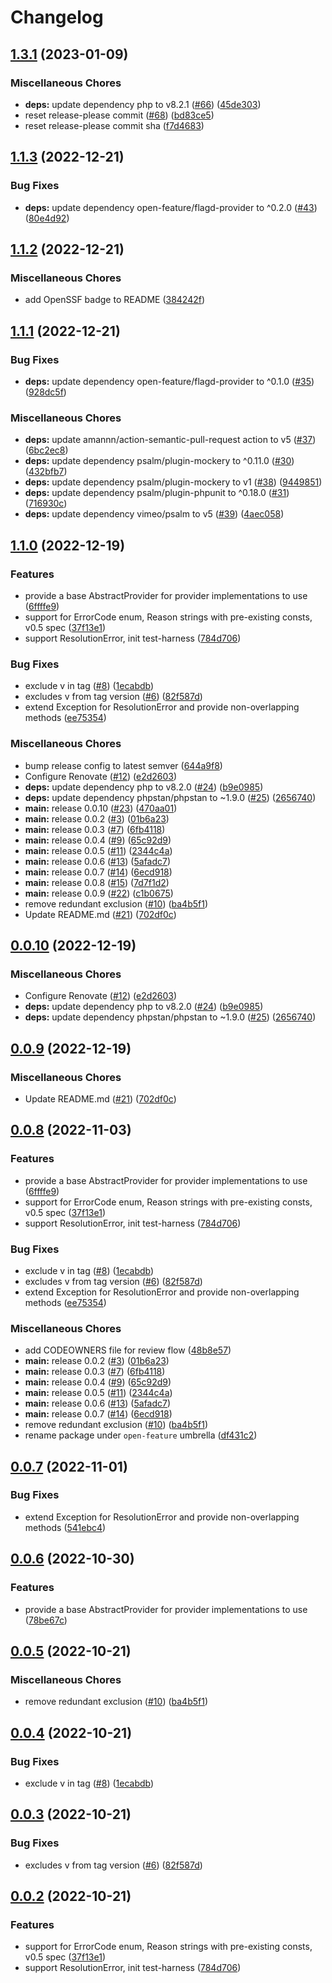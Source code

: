 # Changelog

## [1.3.1](https://github.com/open-feature/php-sdk/compare/1.3.0...1.3.1) (2023-01-09)


### Miscellaneous Chores

* **deps:** update dependency php to v8.2.1 ([#66](https://github.com/open-feature/php-sdk/issues/66)) ([45de303](https://github.com/open-feature/php-sdk/commit/45de3032f68611a88027ce4ddfe9d8151baca3a8))
* reset release-please commit ([#68](https://github.com/open-feature/php-sdk/issues/68)) ([bd83ce5](https://github.com/open-feature/php-sdk/commit/bd83ce581c9243381bd285274aefca9f1c7f2567))
* reset release-please commit sha ([f7d4683](https://github.com/open-feature/php-sdk/commit/f7d468380d71496bfbc44ba5dc8c9adc6e006055))

## [1.1.3](https://github.com/open-feature/php-sdk/compare/1.1.2...1.1.3) (2022-12-21)


### Bug Fixes

* **deps:** update dependency open-feature/flagd-provider to ^0.2.0 ([#43](https://github.com/open-feature/php-sdk/issues/43)) ([80e4d92](https://github.com/open-feature/php-sdk/commit/80e4d9259e9b05232238fcc463288c25deb3e4ba))

## [1.1.2](https://github.com/open-feature/php-sdk/compare/1.1.1...1.1.2) (2022-12-21)


### Miscellaneous Chores

* add OpenSSF badge to README ([384242f](https://github.com/open-feature/php-sdk/commit/384242f11faaffe8d671f2182b888b15b9458ebd))

## [1.1.1](https://github.com/open-feature/php-sdk/compare/1.1.0...1.1.1) (2022-12-21)


### Bug Fixes

* **deps:** update dependency open-feature/flagd-provider to ^0.1.0 ([#35](https://github.com/open-feature/php-sdk/issues/35)) ([928dc5f](https://github.com/open-feature/php-sdk/commit/928dc5f8e1e74ca10c749b3975be67408e6ca21e))


### Miscellaneous Chores

* **deps:** update amannn/action-semantic-pull-request action to v5 ([#37](https://github.com/open-feature/php-sdk/issues/37)) ([6bc2ec8](https://github.com/open-feature/php-sdk/commit/6bc2ec8998fe12e9357f43609079f80caba51172))
* **deps:** update dependency psalm/plugin-mockery to ^0.11.0 ([#30](https://github.com/open-feature/php-sdk/issues/30)) ([432bfb7](https://github.com/open-feature/php-sdk/commit/432bfb722f2e3de61167375c369b8e14d31f7464))
* **deps:** update dependency psalm/plugin-mockery to v1 ([#38](https://github.com/open-feature/php-sdk/issues/38)) ([9449851](https://github.com/open-feature/php-sdk/commit/9449851b51a3dd6a37c0a4bf0ed24381c4a4a9e1))
* **deps:** update dependency psalm/plugin-phpunit to ^0.18.0 ([#31](https://github.com/open-feature/php-sdk/issues/31)) ([716930c](https://github.com/open-feature/php-sdk/commit/716930c1626e1be4f86fd0ad1dc3ade700ae1d4d))
* **deps:** update dependency vimeo/psalm to v5 ([#39](https://github.com/open-feature/php-sdk/issues/39)) ([4aec058](https://github.com/open-feature/php-sdk/commit/4aec058538f4845326079040a10e4079c42fe2cd))

## [1.1.0](https://github.com/open-feature/php-sdk/compare/v1.0.1...1.1.0) (2022-12-19)


### Features

* provide a base AbstractProvider for provider implementations to use ([6ffffe9](https://github.com/open-feature/php-sdk/commit/6ffffe9a767723c424e112e27bdd4bd0508d9f7d))
* support for ErrorCode enum, Reason strings with pre-existing consts, v0.5 spec ([37f13e1](https://github.com/open-feature/php-sdk/commit/37f13e1d4c951473243cfe9d73f43cc3cd188fae))
* support ResolutionError, init test-harness ([784d706](https://github.com/open-feature/php-sdk/commit/784d706145accaa4f45369fed43561ceec00df92))


### Bug Fixes

* exclude v in tag ([#8](https://github.com/open-feature/php-sdk/issues/8)) ([1ecabdb](https://github.com/open-feature/php-sdk/commit/1ecabdbf216139a65ed7be81561f32b078749489))
* excludes v from tag version ([#6](https://github.com/open-feature/php-sdk/issues/6)) ([82f587d](https://github.com/open-feature/php-sdk/commit/82f587d32b8fd7d8320253180098424b782cd943))
* extend Exception for ResolutionError and provide non-overlapping methods ([ee75354](https://github.com/open-feature/php-sdk/commit/ee753544e2e4467df341175646f54d00e9c1c8ab))


### Miscellaneous Chores

* bump release config to latest semver  ([644a9f8](https://github.com/open-feature/php-sdk/commit/644a9f8ac3b1b5a66cb5791b0fad1a18e61aaf15))
* Configure Renovate ([#12](https://github.com/open-feature/php-sdk/issues/12)) ([e2d2603](https://github.com/open-feature/php-sdk/commit/e2d26032621bacb678d69b84e970002c2a5afe74))
* **deps:** update dependency php to v8.2.0 ([#24](https://github.com/open-feature/php-sdk/issues/24)) ([b9e0985](https://github.com/open-feature/php-sdk/commit/b9e098577f56eafbe6017a39954013c7e7521bfc))
* **deps:** update dependency phpstan/phpstan to ~1.9.0 ([#25](https://github.com/open-feature/php-sdk/issues/25)) ([2656740](https://github.com/open-feature/php-sdk/commit/265674015bbd6a58b68a1efa7e2c928a41e1f9c3))
* **main:** release 0.0.10 ([#23](https://github.com/open-feature/php-sdk/issues/23)) ([470aa01](https://github.com/open-feature/php-sdk/commit/470aa01c50458e1427923dfd1d0d17ff0b4b7063))
* **main:** release 0.0.2 ([#3](https://github.com/open-feature/php-sdk/issues/3)) ([01b6a23](https://github.com/open-feature/php-sdk/commit/01b6a234ec43e5372fda3cd6ace882dda4110422))
* **main:** release 0.0.3 ([#7](https://github.com/open-feature/php-sdk/issues/7)) ([6fb4118](https://github.com/open-feature/php-sdk/commit/6fb411866dc592b83f309d3bb88b38b30e453379))
* **main:** release 0.0.4 ([#9](https://github.com/open-feature/php-sdk/issues/9)) ([65c92d9](https://github.com/open-feature/php-sdk/commit/65c92d99ddc22e853a33d4a63fb9d9b61f56787e))
* **main:** release 0.0.5 ([#11](https://github.com/open-feature/php-sdk/issues/11)) ([2344c4a](https://github.com/open-feature/php-sdk/commit/2344c4ae15ebf5e8a3cf22f3c5d9bdaeba2a4119))
* **main:** release 0.0.6 ([#13](https://github.com/open-feature/php-sdk/issues/13)) ([5afadc7](https://github.com/open-feature/php-sdk/commit/5afadc7fe9d376e47f0b262dac42025057f363de))
* **main:** release 0.0.7 ([#14](https://github.com/open-feature/php-sdk/issues/14)) ([6ecd918](https://github.com/open-feature/php-sdk/commit/6ecd918d18afa21f4939da432fb162d058470004))
* **main:** release 0.0.8 ([#15](https://github.com/open-feature/php-sdk/issues/15)) ([7d7f1d2](https://github.com/open-feature/php-sdk/commit/7d7f1d2ce5b7ace4abc7f6c778c3d02196b7e632))
* **main:** release 0.0.9 ([#22](https://github.com/open-feature/php-sdk/issues/22)) ([c1b0675](https://github.com/open-feature/php-sdk/commit/c1b067541b6fb7f9d07fecbe27c9e3dc8d2b2aae))
* remove redundant exclusion ([#10](https://github.com/open-feature/php-sdk/issues/10)) ([ba4b5f1](https://github.com/open-feature/php-sdk/commit/ba4b5f15eb8984af57eb08e7bb9c903671366789))
* Update README.md ([#21](https://github.com/open-feature/php-sdk/issues/21)) ([702df0c](https://github.com/open-feature/php-sdk/commit/702df0c121a54f43deb0281e7283083b8b685fe2))

## [0.0.10](https://github.com/open-feature/php-sdk/compare/0.0.9...0.0.10) (2022-12-19)


### Miscellaneous Chores

* Configure Renovate ([#12](https://github.com/open-feature/php-sdk/issues/12)) ([e2d2603](https://github.com/open-feature/php-sdk/commit/e2d26032621bacb678d69b84e970002c2a5afe74))
* **deps:** update dependency php to v8.2.0 ([#24](https://github.com/open-feature/php-sdk/issues/24)) ([b9e0985](https://github.com/open-feature/php-sdk/commit/b9e098577f56eafbe6017a39954013c7e7521bfc))
* **deps:** update dependency phpstan/phpstan to ~1.9.0 ([#25](https://github.com/open-feature/php-sdk/issues/25)) ([2656740](https://github.com/open-feature/php-sdk/commit/265674015bbd6a58b68a1efa7e2c928a41e1f9c3))

## [0.0.9](https://github.com/open-feature/php-sdk/compare/0.0.8...0.0.9) (2022-12-19)


### Miscellaneous Chores

* Update README.md ([#21](https://github.com/open-feature/php-sdk/issues/21)) ([702df0c](https://github.com/open-feature/php-sdk/commit/702df0c121a54f43deb0281e7283083b8b685fe2))

## [0.0.8](https://github.com/open-feature/php-sdk/compare/0.0.7...0.0.8) (2022-11-03)


### Features

* provide a base AbstractProvider for provider implementations to use ([6ffffe9](https://github.com/open-feature/php-sdk/commit/6ffffe9a767723c424e112e27bdd4bd0508d9f7d))
* support for ErrorCode enum, Reason strings with pre-existing consts, v0.5 spec ([37f13e1](https://github.com/open-feature/php-sdk/commit/37f13e1d4c951473243cfe9d73f43cc3cd188fae))
* support ResolutionError, init test-harness ([784d706](https://github.com/open-feature/php-sdk/commit/784d706145accaa4f45369fed43561ceec00df92))


### Bug Fixes

* exclude v in tag ([#8](https://github.com/open-feature/php-sdk/issues/8)) ([1ecabdb](https://github.com/open-feature/php-sdk/commit/1ecabdbf216139a65ed7be81561f32b078749489))
* excludes v from tag version ([#6](https://github.com/open-feature/php-sdk/issues/6)) ([82f587d](https://github.com/open-feature/php-sdk/commit/82f587d32b8fd7d8320253180098424b782cd943))
* extend Exception for ResolutionError and provide non-overlapping methods ([ee75354](https://github.com/open-feature/php-sdk/commit/ee753544e2e4467df341175646f54d00e9c1c8ab))


### Miscellaneous Chores

* add CODEOWNERS file for review flow ([48b8e57](https://github.com/open-feature/php-sdk/commit/48b8e57ddb4c61aaae8259949148e762bd646bc2))
* **main:** release 0.0.2 ([#3](https://github.com/open-feature/php-sdk/issues/3)) ([01b6a23](https://github.com/open-feature/php-sdk/commit/01b6a234ec43e5372fda3cd6ace882dda4110422))
* **main:** release 0.0.3 ([#7](https://github.com/open-feature/php-sdk/issues/7)) ([6fb4118](https://github.com/open-feature/php-sdk/commit/6fb411866dc592b83f309d3bb88b38b30e453379))
* **main:** release 0.0.4 ([#9](https://github.com/open-feature/php-sdk/issues/9)) ([65c92d9](https://github.com/open-feature/php-sdk/commit/65c92d99ddc22e853a33d4a63fb9d9b61f56787e))
* **main:** release 0.0.5 ([#11](https://github.com/open-feature/php-sdk/issues/11)) ([2344c4a](https://github.com/open-feature/php-sdk/commit/2344c4ae15ebf5e8a3cf22f3c5d9bdaeba2a4119))
* **main:** release 0.0.6 ([#13](https://github.com/open-feature/php-sdk/issues/13)) ([5afadc7](https://github.com/open-feature/php-sdk/commit/5afadc7fe9d376e47f0b262dac42025057f363de))
* **main:** release 0.0.7 ([#14](https://github.com/open-feature/php-sdk/issues/14)) ([6ecd918](https://github.com/open-feature/php-sdk/commit/6ecd918d18afa21f4939da432fb162d058470004))
* remove redundant exclusion ([#10](https://github.com/open-feature/php-sdk/issues/10)) ([ba4b5f1](https://github.com/open-feature/php-sdk/commit/ba4b5f15eb8984af57eb08e7bb9c903671366789))
* rename package under `open-feature` umbrella ([df431c2](https://github.com/open-feature/php-sdk/commit/df431c2fb3f74af8c9731e8212e973bb87de4a28))

## [0.0.7](https://github.com/open-feature/php-sdk/compare/0.0.6...0.0.7) (2022-11-01)


### Bug Fixes

* extend Exception for ResolutionError and provide non-overlapping methods ([541ebc4](https://github.com/open-feature/php-sdk/commit/541ebc4f416b1aeff3b35d784513895697894e4e))

## [0.0.6](https://github.com/open-feature/php-sdk/compare/0.0.5...0.0.6) (2022-10-30)


### Features

* provide a base AbstractProvider for provider implementations to use ([78be67c](https://github.com/open-feature/php-sdk/commit/78be67cd93719742e0e0169a6b2ff9bffe95086b))

## [0.0.5](https://github.com/open-feature/php-sdk/compare/0.0.4...0.0.5) (2022-10-21)


### Miscellaneous Chores

* remove redundant exclusion ([#10](https://github.com/open-feature/php-sdk/issues/10)) ([ba4b5f1](https://github.com/open-feature/php-sdk/commit/ba4b5f15eb8984af57eb08e7bb9c903671366789))

## [0.0.4](https://github.com/open-feature/php-sdk/compare/0.0.3...0.0.4) (2022-10-21)


### Bug Fixes

* exclude v in tag ([#8](https://github.com/open-feature/php-sdk/issues/8)) ([1ecabdb](https://github.com/open-feature/php-sdk/commit/1ecabdbf216139a65ed7be81561f32b078749489))

## [0.0.3](https://github.com/open-feature/php-sdk/compare/v0.0.2...0.0.3) (2022-10-21)


### Bug Fixes

* excludes v from tag version ([#6](https://github.com/open-feature/php-sdk/issues/6)) ([82f587d](https://github.com/open-feature/php-sdk/commit/82f587d32b8fd7d8320253180098424b782cd943))

## [0.0.2](https://github.com/open-feature/php-sdk/compare/v0.0.1...v0.0.2) (2022-10-21)


### Features

* support for ErrorCode enum, Reason strings with pre-existing consts, v0.5 spec ([37f13e1](https://github.com/open-feature/php-sdk/commit/37f13e1d4c951473243cfe9d73f43cc3cd188fae))
* support ResolutionError, init test-harness ([784d706](https://github.com/open-feature/php-sdk/commit/784d706145accaa4f45369fed43561ceec00df92))
